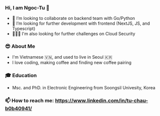 ### Hi, I am Ngoc-Tu 👋 
- 👯 I’m looking to collaborate on backend team with Go/Python
- 🤔 I’m looking for further development with frontend (NextJS, JS, and Typescript)
- 👮🏻‍♀️ I'm also looking for further challenges on Cloud Security 

### 😎 About Me
- I'm Vietnamese :vietnam:, and used to live in Seoul :kr:
- I love coding, making coffee and finding new coffee pairing

### 🎓 Education
- Msc. and PhD. in Electronic Engineering from Soongsil Univesity, Korea

### 📫 How to reach me: https://www.linkedin.com/in/tu-chau-b0b40941/
